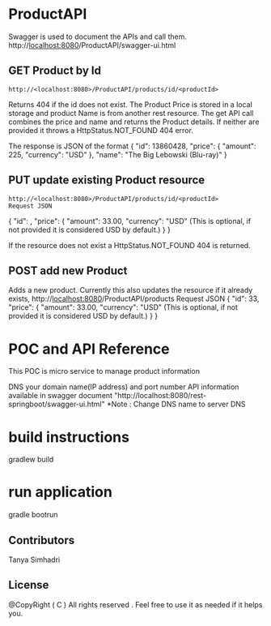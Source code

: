 ProductAPI
===================

Swagger is used to document the APIs and call them.
http://<localhost:8080>/ProductAPI/swagger-ui.html


## GET Product by Id
	http://<localhost:8080>/ProductAPI/products/id/<productId>

  Returns 404 if the id does not exist.
  The Product Price is stored in a local storage and product Name is from another rest resource. The get API call combines the price and name and returns the Product details.
  If neither are provided it throws a HttpStatus.NOT_FOUND 404 error.

  The response is JSON of the format
  {
  "id": 13860428,
  "price": {
    "amount": 225,
    "currency": "USD"
  },
  "name": "The Big Lebowski (Blu-ray)"
}

## PUT update existing Product resource
	http://<localhost:8080>/ProductAPI/products/id/<productId>
	Request JSON
  {
  "id": <productId>,
  "price": {
    "amount": 33.00,
    "currency": "USD" (This is optional, if not provided it is considered USD by default.)
  }
}

If the resource does not exist a HttpStatus.NOT_FOUND 404 is returned.

## POST add new Product
Adds a new product. Currently this also updates the resource if it already exists,
	http://<localhost:8080>/ProductAPI/products
	Request JSON
  {
  "id": 33,
  "price": {
    "amount": 33.00,
    "currency": "USD" (This is optional, if not provided it is considered USD by default.)
  }
}

# POC and API Reference
This POC is micro service to manage product information

DNS your domain name(IP address) and port number
API information available in swagger document  "http://localhost:8080/rest-springboot/swagger-ui.html"
*Note : Change DNS name to server DNS

# build instructions
gradlew build

# run application
gradle bootrun


## Contributors
Tanya Simhadri

## License
@CopyRight ( C ) All rights reserved . Feel free to use it as needed if it helps you.

